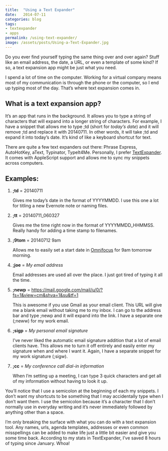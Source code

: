 ```yaml
---
title:  "Using a Text Expander"
date:   2014-07-11
categories: blog
tags:
- textexpander
- apps
permalink: /using-text-expander/
image: /assets/posts/Using-a-Text-Expander.jpg
---
```


Do you ever find yourself typing the same thing over and over again? Stuff like an email address, the date, a URL, or even a template of some kind? If so, a text expansion app might be just what you need.

<!--more-->

I spend a lot of time on the computer. Working for a virtual company means most of my communication is through the phone or the computer, so I end up typing most of the day. That’s where text expansion comes in.

## What is a text expansion app?

It’s an app that runs in the background. It allows you to type a string of characters that will expand into a longer string of characters. For example, I have a snippet that allows me to type ;td (short for _today’s date_) and it will remove ;td and replace it with 20140711\. In other words, it will take ;td and expand it into today’s date. It’s kind of like a keyboard shortcut for text.

There are quite a few text expanders out there: Phrase Express, AutoHotKey, aText, Typinator, TypeIt4Me. Personally, I prefer [TextExpander](http://smilesoftware.com/TextExpander/index.html). It comes with AppleScript support and allows me to sync my snippets across computers.

## Examples:

1.  **;td** = 20140711

    Gives me today’s date in the format of YYYYMMDD. I use this one a lot for titling a new Evernote note or naming files.

2.  **;tt** = 20140711_060327

    Gives me the time right now in the format of YYYYMMDD_HHMMSS. Really handy for adding a time stamp to filenames.

3.  **;9tom** = 20140712 9am

    Allows me to easily set a start date in [Omnifocus](http://joebuhlig.com/omnifocus-setup-workflow/) for 9am tomorrow morning.

4.  **;joe** = _My email address_

    Email addresses are used all over the place. I just got tired of typing it all the time.

5.  **;newp** = https://mail.google.com/mail/u/0/?fs=1&view=cm&shva=1&su&tf=1

    This is awesome if you use Gmail as your email client. This URL will give me a blank email without taking me to my inbox. I can go to the address bar and type ;newp and it will expand into the link. I have a separate one (;neww) for my work email.

6.  **;sigp** = _My personal email signature_

    I’ve never liked the automatic email signature addition that a lot of email clients have. This allows me to turn it off entirely and easily enter my signature when and where I want it. Again, I have a separate snippet for my work signature (;sigw).

7.  **;cc** = _My conference call dial-in information_

    When I’m setting up a meeting, I can type 3 quick characters and get all of my information without having to look it up.

You’ll notice that I use a semicolon at the beginning of each my snippets. I don’t want my shortcuts to be something that I may accidentally type when I don’t want them. I use the semicolon because it’s a character that I don’t normally use in everyday writing and it’s never immediately followed by anything other than a space.

I’m only breaking the surface with what you can do with a text expansion tool. Any names, urls, agenda templates, addresses or even common misspellings can be added to make life just a little bit easier and give you some time back. According to my stats in TextExpander, I’ve saved 8 hours of typing since January. Whoa!